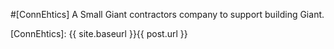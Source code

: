 #[ConnEhtics]
A Small Giant contractors company to support building Giant.

[ConnEhtics]: {{ site.baseurl }}{{ post.url }}
